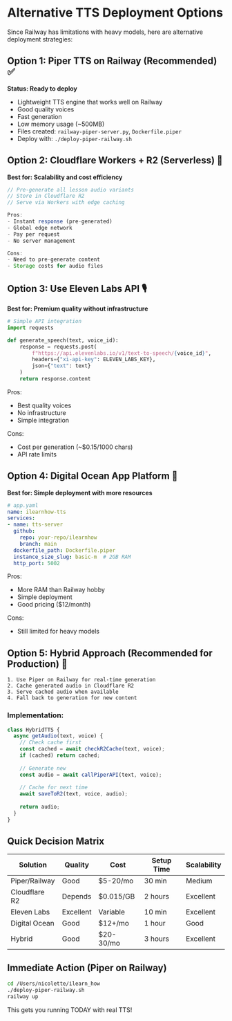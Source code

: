 # Alternative TTS Deployment Options

Since Railway has limitations with heavy models, here are alternative deployment strategies:

## Option 1: Piper TTS on Railway (Recommended) ✅
**Status: Ready to deploy**
- Lightweight TTS engine that works well on Railway
- Good quality voices
- Fast generation
- Low memory usage (~500MB)
- Files created: `railway-piper-server.py`, `Dockerfile.piper`
- Deploy with: `./deploy-piper-railway.sh`

## Option 2: Cloudflare Workers + R2 (Serverless) 🚀
**Best for: Scalability and cost efficiency**

```javascript
// Pre-generate all lesson audio variants
// Store in Cloudflare R2
// Serve via Workers with edge caching

Pros:
- Instant response (pre-generated)
- Global edge network
- Pay per request
- No server management

Cons:
- Need to pre-generate content
- Storage costs for audio files
```

## Option 3: Use Eleven Labs API 🎙️
**Best for: Premium quality without infrastructure**

```python
# Simple API integration
import requests

def generate_speech(text, voice_id):
    response = requests.post(
        f"https://api.elevenlabs.io/v1/text-to-speech/{voice_id}",
        headers={"xi-api-key": ELEVEN_LABS_KEY},
        json={"text": text}
    )
    return response.content
```

Pros:
- Best quality voices
- No infrastructure
- Simple integration

Cons:
- Cost per generation (~$0.15/1000 chars)
- API rate limits

## Option 4: Digital Ocean App Platform 🌊
**Best for: Simple deployment with more resources**

```yaml
# app.yaml
name: ilearnhow-tts
services:
- name: tts-server
  github:
    repo: your-repo/ilearnhow
    branch: main
  dockerfile_path: Dockerfile.piper
  instance_size_slug: basic-m  # 2GB RAM
  http_port: 5002
```

Pros:
- More RAM than Railway hobby
- Simple deployment
- Good pricing ($12/month)

Cons:
- Still limited for heavy models

## Option 5: Hybrid Approach (Recommended for Production) 🎯

```
1. Use Piper on Railway for real-time generation
2. Cache generated audio in Cloudflare R2
3. Serve cached audio when available
4. Fall back to generation for new content
```

### Implementation:
```javascript
class HybridTTS {
  async getAudio(text, voice) {
    // Check cache first
    const cached = await checkR2Cache(text, voice);
    if (cached) return cached;
    
    // Generate new
    const audio = await callPiperAPI(text, voice);
    
    // Cache for next time
    await saveToR2(text, voice, audio);
    
    return audio;
  }
}
```

## Quick Decision Matrix

| Solution | Quality | Cost | Setup Time | Scalability |
|----------|---------|------|------------|-------------|
| Piper/Railway | Good | $5-20/mo | 30 min | Medium |
| Cloudflare R2 | Depends | $0.015/GB | 2 hours | Excellent |
| Eleven Labs | Excellent | Variable | 10 min | Excellent |
| Digital Ocean | Good | $12+/mo | 1 hour | Good |
| Hybrid | Good | $20-30/mo | 3 hours | Excellent |

## Immediate Action (Piper on Railway)

```bash
cd /Users/nicolette/ilearn_how
./deploy-piper-railway.sh
railway up
```

This gets you running TODAY with real TTS!
